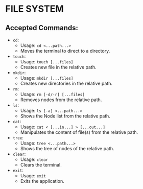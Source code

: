 # FILE SYSTEM

## Accepted Commands:

- `cd`:
  - Usage: `cd <...path...>`
  - Moves the terminal to direct to a directory.
- `touch`:
  - Usage: `touch [...files]`
  - Creates new file in the relative path.
- `mkdir`:
  - Usage: `mkdir [...files]`
  - Creates new directories in the relative path.
- `rm`:
  - Usage: `rm [-d/-r] [...files]`
  - Removes nodes from the relative path.
- `ls`:
  - Usage: `ls [-a] <...path...>`
  - Shows the Node list from the relative path.
- `cat`:
  - Usage: `cat < [...in...] > [...out...]`
  - Manipulates the content of file(s) from the relative path.
- `tree`:
  - Usage: `tree <...path...>`
  - Shows the tree of nodes of the relative path.
- `clear`:
  - Usage: `clear`
  - Clears the terminal.
- `exit`:
  - Usage: `exit`
  - Exits the application.